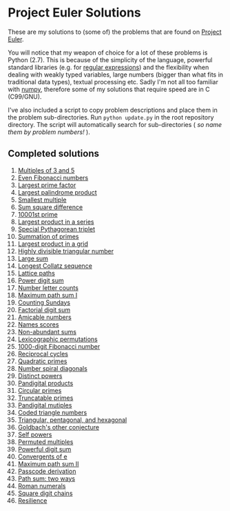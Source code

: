 Project Euler Solutions
=======================

These are my solutions to (some of) the problems that are found on 
[Project Euler](http://projecteuler.net/problems).

You will notice that my weapon of choice for a lot of these problems is
Python (2.7). This is because of the simplicity of the language, powerful standard
libraries (e.g. for [regular expressions](http://docs.python.org/2/library/re.html))
and the flexibility when dealing with weakly typed variables, large numbers 
(bigger than what fits in traditional data types), textual processing etc.
Sadly I'm not all too familiar with [numpy](http://www.numpy.org/),
therefore some of my solutions that require speed are in C (C99/GNU).

I've also included a script to copy problem descriptions and place them in the
problem sub-directories. Run `python update.py` in the root repository directory.
The script will automatically search for sub-directories ( *so name them by problem numbers!* ).


Completed solutions
-------------------

1. [Multiples of 3 and 5](euler/tree/master/./1-25/1)
2. [Even Fibonacci numbers](euler/tree/master/./1-25/2)
3. [Largest prime factor](euler/tree/master/./1-25/3)
4. [Largest palindrome product](euler/tree/master/./1-25/4)
5. [Smallest multiple](euler/tree/master/./1-25/5)
6. [Sum square difference](euler/tree/master/./1-25/6)
7. [10001st prime](euler/tree/master/./1-25/7)
8. [Largest product in a series](euler/tree/master/./1-25/8)
9. [Special Pythagorean triplet](euler/tree/master/./1-25/9)
10. [Summation of primes](euler/tree/master/./1-25/10)
11. [Largest product in a grid](euler/tree/master/./1-25/11)
12. [Highly divisible triangular number](euler/tree/master/./1-25/12)
13. [Large sum](euler/tree/master/./1-25/13)
14. [Longest Collatz sequence](euler/tree/master/./1-25/14)
15. [Lattice paths](euler/tree/master/./1-25/15)
16. [Power digit sum](euler/tree/master/./1-25/16)
17. [Number letter counts](euler/tree/master/./1-25/17)
18. [Maximum path sum I](euler/tree/master/./1-25/18)
19. [Counting Sundays](euler/tree/master/./1-25/19)
20. [Factorial digit sum](euler/tree/master/./1-25/20)
21. [Amicable numbers](euler/tree/master/./1-25/21)
22. [Names scores](euler/tree/master/./1-25/22)
23. [Non-abundant sums](euler/tree/master/./1-25/23)
24. [Lexicographic permutations](euler/tree/master/./1-25/24)
25. [1000-digit Fibonacci number](euler/tree/master/./1-25/25)
26. [Reciprocal cycles](euler/tree/master/./26-50/26)
27. [Quadratic primes](euler/tree/master/./26-50/27)
28. [Number spiral diagonals](euler/tree/master/./26-50/28)
29. [Distinct powers](euler/tree/master/./26-50/29)
32. [Pandigital products](euler/tree/master/./26-50/32)
35. [Circular primes](euler/tree/master/./26-50/35)
37. [Truncatable primes](euler/tree/master/./26-50/37)
38. [Pandigital mutiples](euler/tree/master/./26-50/38)
42. [Coded triangle numbers](euler/tree/master/./26-50/42)
45. [Triangular, pentagonal, and hexagonal](euler/tree/master/./26-50/45)
46. [Goldbach's other conjecture](euler/tree/master/./51-75/46)
48. [Self powers](euler/tree/master/./26-50/48)
52. [Permuted multiples](euler/tree/master/./51-75/52)
56. [Powerful digit sum](euler/tree/master/./51-75/56)
65. [Convergents of e](euler/tree/master/./51-75/65)
67. [Maximum path sum II](euler/tree/master/./51-75/67)
79. [Passcode derivation](euler/tree/master/./76-100/79)
81. [Path sum: two ways](euler/tree/master/./76-100/81)
89. [Roman numerals](euler/tree/master/./76-100/89)
92. [Square digit chains](euler/tree/master/./76-100/92)
243. [Resilience](euler/tree/master/./226-250/243)
